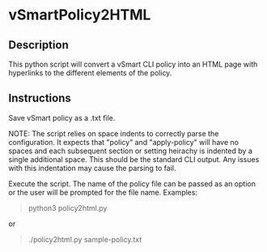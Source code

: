 # vSmartPolicy2HTML

## Description

This python script will convert a vSmart CLI policy into an HTML page with hyperlinks to the different elements of the policy.

## Instructions

Save vSmart policy as a .txt file.

NOTE: The script relies on space indents to correctly parse the configuration.  It expects that "policy" and "apply-policy" will have no spaces and each subsequent section or setting heirachy is indented by a single additional space.  This should be the standard CLI output.  Any issues with this indentation may cause the  parsing to fail.

Execute the script.  The name of the policy file can be passed as an option or the user will be prompted for the file name.  Examples:

> python3 policy2html.py

or

> ./policy2html.py sample-policy.txt
